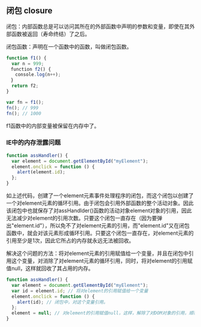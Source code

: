 ## 闭包 closure

闭包：内部函数总是可以访问其所在的外部函数中声明的参数和变量，即使在其外部函数被返回（寿命终结）了之后。

闭包函数：声明在一个函数中的函数，叫做闭包函数。

```js
function f1() {
  var n = 999;
　function f2() {
　　console.log(n++);
　}
  return f2;
}

var fn = f1();
fn(); // 999
fn(); // 1000 
```

f1函数中的内部变量被保留在内存中了。


### IE中的内存泄露问题

```js
function assHandler() {
  var element = document.getElementById("myElement");
  element.onclick = function () {
    alert(element.id);
  };
}
```
如上述代码，创建了一个element元素事件处理程序的闭包，而这个闭包以创建了一个对element元素的循环引用。由于闭包会引用外部函数的整个活动对象。因此该闭包中也就保存了对assHandlder()函数的活动对象element对象的引用，因此无法减少对element的引用次数。只要这个闭包一直存在（因为要弹出"element.id"），所以免不了对element元素的引用，而"element.id"又在闭包函数中，就会对该元素形成循环引用。只要这个闭包一直存在，对element元素的引用至少是1次，因此它所占的内存就永远无法被回收。

解决这个问题的方法：将对element元素的引用赋值给一个变量，并且在闭包中引用这个变量，对消除了对element元素的循环引用，同时，将对element的引用赋值null，这样就回收了其占用的内存。
```js
function assHandler() {
  var element = document.getElementById("myElement");
  var id = element.id; // 将对element的引用赋值给一个变量
  element.onclick = function () {
    alert(id); // 闭包中，对这个变量引用。
  };
  element = null; // 对element的引用赋值null，这样，解除了对DOM对象的引用，顺利减少引用次数，回收内存。
}
```
